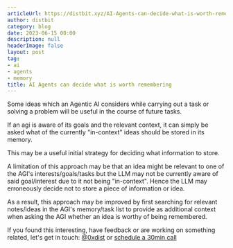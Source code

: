 ```yaml
---
articleUrl: https://distbit.xyz/AI-Agents-can-decide-what-is-worth-remembering
author: distbit
category: blog
date: 2023-06-15 00:00
description: null
headerImage: false
layout: post
tag:
- ai
- agents
- memory
title: AI Agents can decide what is worth remembering
---
```


  
 

Some ideas which an Agentic AI considers while carrying out a task or solving a problem will be useful in the course of future tasks.  

If an agi is aware of its goals and the relevant context, it can simply be asked what of the currently "in-context" ideas should be stored in its memory.

This may be a useful initial strategy for deciding what information to store.

A limitation of this approach may be that an idea might be relevant to one of the AGI's interests/goals/tasks but the LLM may not be currently aware of said goal/interest due to it not being "in-context". Hence the LLM may erroneously decide not to store a piece of information or idea.

As a result, this approach may be improved by first searching for relevant notes/ideas in the AGI's memory/task list to provide as additional context when asking the AGI whether an idea is worthy of being remembered. 


If you found this interesting, have feedback or are working on something related, let's get in touch: [@0xdist](https://twitter.com/0xdist) or [schedule a 30min call](https://cal.com/distbit/30min)